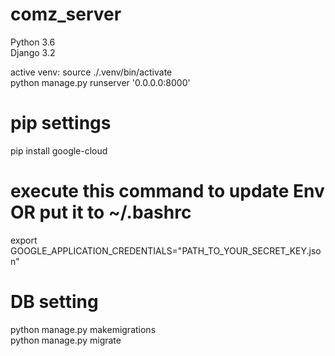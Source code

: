 # comz_server
  Python 3.6  
  Django 3.2  
  
  active venv: source ./.venv/bin/activate  
  python manage.py runserver '0.0.0.0:8000'  

# pip settings
  pip install google-cloud  

# execute this command to update Env OR put it to ~/.bashrc  
  export GOOGLE_APPLICATION_CREDENTIALS="PATH_TO_YOUR_SECRET_KEY.json"  

# DB setting
  python manage.py makemigrations  
  python manage.py migrate  
